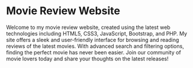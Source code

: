 # Movie Review Website

Welcome to my movie review website, created using the latest web technologies including HTML5, CSS3, JavaScript, Bootstrap, and PHP. My site offers a sleek and user-friendly interface for browsing and reading reviews of the latest movies. With advanced search and filtering options, finding the perfect movie has never been easier. Join our community of movie lovers today and share your thoughts on the latest releases!
